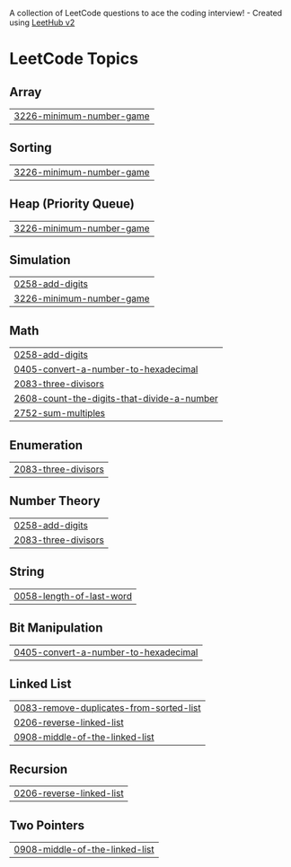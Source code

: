 A collection of LeetCode questions to ace the coding interview! - Created using [LeetHub v2](https://github.com/arunbhardwaj/LeetHub-2.0)
<!---LeetCode Topics Start-->
# LeetCode Topics
## Array
|  |
| ------- |
| [3226-minimum-number-game](https://github.com/praveenn0904/Leetcode-solutions/tree/master/3226-minimum-number-game) |
## Sorting
|  |
| ------- |
| [3226-minimum-number-game](https://github.com/praveenn0904/Leetcode-solutions/tree/master/3226-minimum-number-game) |
## Heap (Priority Queue)
|  |
| ------- |
| [3226-minimum-number-game](https://github.com/praveenn0904/Leetcode-solutions/tree/master/3226-minimum-number-game) |
## Simulation
|  |
| ------- |
| [0258-add-digits](https://github.com/praveenn0904/Leetcode-solutions/tree/master/0258-add-digits) |
| [3226-minimum-number-game](https://github.com/praveenn0904/Leetcode-solutions/tree/master/3226-minimum-number-game) |
## Math
|  |
| ------- |
| [0258-add-digits](https://github.com/praveenn0904/Leetcode-solutions/tree/master/0258-add-digits) |
| [0405-convert-a-number-to-hexadecimal](https://github.com/praveenn0904/Leetcode-solutions/tree/master/0405-convert-a-number-to-hexadecimal) |
| [2083-three-divisors](https://github.com/praveenn0904/Leetcode-solutions/tree/master/2083-three-divisors) |
| [2608-count-the-digits-that-divide-a-number](https://github.com/praveenn0904/Leetcode-solutions/tree/master/2608-count-the-digits-that-divide-a-number) |
| [2752-sum-multiples](https://github.com/praveenn0904/Leetcode-solutions/tree/master/2752-sum-multiples) |
## Enumeration
|  |
| ------- |
| [2083-three-divisors](https://github.com/praveenn0904/Leetcode-solutions/tree/master/2083-three-divisors) |
## Number Theory
|  |
| ------- |
| [0258-add-digits](https://github.com/praveenn0904/Leetcode-solutions/tree/master/0258-add-digits) |
| [2083-three-divisors](https://github.com/praveenn0904/Leetcode-solutions/tree/master/2083-three-divisors) |
## String
|  |
| ------- |
| [0058-length-of-last-word](https://github.com/praveenn0904/Leetcode-solutions/tree/master/0058-length-of-last-word) |
## Bit Manipulation
|  |
| ------- |
| [0405-convert-a-number-to-hexadecimal](https://github.com/praveenn0904/Leetcode-solutions/tree/master/0405-convert-a-number-to-hexadecimal) |
## Linked List
|  |
| ------- |
| [0083-remove-duplicates-from-sorted-list](https://github.com/praveenn0904/Leetcode-solutions/tree/master/0083-remove-duplicates-from-sorted-list) |
| [0206-reverse-linked-list](https://github.com/praveenn0904/Leetcode-solutions/tree/master/0206-reverse-linked-list) |
| [0908-middle-of-the-linked-list](https://github.com/praveenn0904/Leetcode-solutions/tree/master/0908-middle-of-the-linked-list) |
## Recursion
|  |
| ------- |
| [0206-reverse-linked-list](https://github.com/praveenn0904/Leetcode-solutions/tree/master/0206-reverse-linked-list) |
## Two Pointers
|  |
| ------- |
| [0908-middle-of-the-linked-list](https://github.com/praveenn0904/Leetcode-solutions/tree/master/0908-middle-of-the-linked-list) |
<!---LeetCode Topics End-->